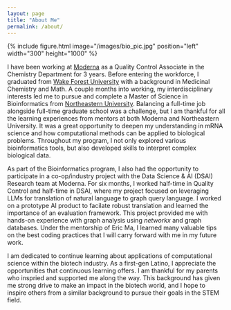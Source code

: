 ```yaml
---
layout: page
title: "About Me"
permalink: /about/
---
```


{% include figure.html image="/images/bio_pic.jpg" position="left" width="300" height="1000" %}

<style>
.article--page.content.typeset p{
    font-size: 18px;
    height: auto;
}
</style>

I have been working at [Moderna](https://www.modernatx.com/en-US) as a Quality Control Associate in the Chemistry Department for 3 years. Before entering the workforce, I graduated from [Wake Forest University](https://www.wfu.edu/) with a background in Medicinal Chemistry and Math. A couple months into working, my interdisciplinary interests led me to pursue and complete a Master of Science in Bioinformatics from [Northeastern University](https://www.northeastern.edu/). Balancing a full-time job alongside full-time graduate school was a challenge, but I am thankful for all the learning experiences from mentors at both Moderna and Northeastern University. It was a great opportunity to deepen my understanding in mRNA science and how computational methods can be applied to biological problems. Throughout my program, I not only explored various bioinformatics tools, but also developed skills to interpret complex biological data.

As part of the Bioinformatics program, I also had the opportunity to participate in a co-op/industry project with the Data Science & AI (DSAI) Research team at Moderna. For six months, I worked half-time in Quality Control and half-time in DSAI, where my project focused on leveraging LLMs for translation of natural language to graph query language. I worked on a prototype AI product to facilate robust translation and learned the importance of an evaluation framework. This project provided me with hands-on experience with graph analysis using *networkx* and graph databases. Under the mentorship of Eric Ma, I learned many valuable tips on the best coding practices that I will carry forward with me in my future work.

I am dedicated to continue learning about applications of computational science within the biotech industry. As a first-gen Latino, I appreciate the opportunities that continuous learning offers. I am thankful for my parents who inspried and supported me along the way. This background has given me strong drive to make an impact in the biotech world, and I hope to inspire others from a similar background to pursue their goals in the STEM field. 
